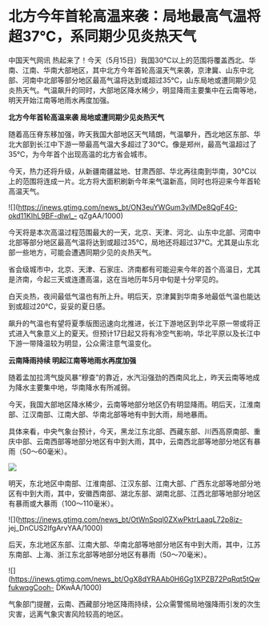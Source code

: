 # 北方今年首轮高温来袭：局地最高气温将超37℃，系同期少见炎热天气

中国天气网讯
热起来了！今天（5月15日）我国30℃以上的范围将覆盖西北、华南、江南、华南大部地区，其中北方今年首轮高温天气来袭，京津冀、山东中北部、河南中北部等部分地区最高气温将达到或超过35℃，山东局地或遭同期少见炎热天气。气温飙升的同时，大部地区降水稀少，明显降雨主要集中在云南等地，明天开始江南等地雨水再度加强。

**北方今年首轮高温来袭 局地或遭同期少见炎热天气**

随着高压脊东移加强，昨天我国大部地区天气晴朗，气温攀升，西北地区东部、华北大部到长江中下游一带最高气温大多超过了30℃。像是郑州，最高气温超过了35℃，为今年首个出现高温的北方省会城市。

今天，热力还将升级，从新疆南疆盆地、甘肃西部、华北再往南到华南，30℃以上的范围将连成一片。北方将大面积刷新今年来气温新高，同时也将迎来今年首轮高温天气。

![](https://inews.gtimg.com/news_bt/ON3euYWGum3yIMDe8QgF4G-okd11KIhL9BF-dlwl_-
qZgAA/1000)

今天将是本次高温过程范围最大的一天，北京、天津、河北、山东中北部、河南中北部等部分地区最高气温将达到或超过35℃，局地还将超过37℃。尤其是山东北部一些地方，可能会遭遇同期少见的炎热天气。

省会级城市中，北京、天津、石家庄、济南都有可能迎来今年的首个高温日，尤其是济南，今起三天或连遭高温，这在当地历年5月中旬是十分罕见的。

白天炎热，夜间最低气温也有所上升。明后天，京津冀到华南多地最低气温也能达到或超过20℃，妥妥的夏日感。

飙升的气温也有望将夏季版图迅速向北推进，长江下游地区到华北平原一带或将正式进入气象意义上的夏天。但预计17日起又将有冷空气影响，华北平原以及长江中下游一带降温较为明显，公众需注意气温变化。

**云南降雨持续 明起江南等地雨水再度加强**

随着孟加拉湾气旋风暴“穆查”的靠近，水汽沿强劲的西南风北上，昨天云南等地成为降水主要集中地，华南降水有所减弱。

今天，我国大部地区降水稀少，云南等地部分地区仍有明显降雨。明后天，江淮南部、江汉南部、江南大部、华南北部等地有中到大雨，局地暴雨。

具体来看，中央气象台预计，今天，黑龙江东北部、西藏东部、川西高原南部、重庆中部、云南西部等地部分地区有中到大雨，其中，云南西北部等地部分地区有暴雨（50～60毫米）。

![](https://inews.gtimg.com/news_bt/Om4lakFLhw7SRb2DW0m9jnXt2FWK6-buadQwP61NI2jEoAA/1000)

明天，东北地区中南部、江淮南部、江汉东部、江南大部、广西东北部等地部分地区有中到大雨，其中，安徽西南部、湖北东部、湖南北部、江西北部等地部分地区有暴雨或大暴雨（100～110毫米）。

![](https://inews.gtimg.com/news_bt/OtWnSpql0ZXwPktrLaaqL72p8iz-
jej_DnCUS2IfgArvYAA/1000)

后天，东北地区东部、江南大部、华南北部等地部分地区有中到大雨，其中，江苏东南部、上海、浙江东北部等地部分地区有暴雨（50～70毫米）。

![](https://inews.gtimg.com/news_bt/OgX8dYRAAb0H6Gg1XPZB72PqRqt5tQwfukwqgCooh-
DKwAA/1000)

气象部门提醒，云南、西藏部分地区降雨持续，公众需警惕局地强降雨引发的次生灾害，远离气象灾害风险较高的地区。

